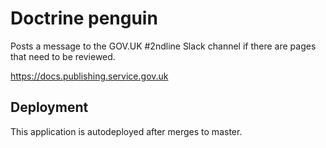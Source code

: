 # Doctrine penguin

Posts a message to the GOV.UK #2ndline Slack channel if there are pages
that need to be reviewed.

<https://docs.publishing.service.gov.uk>

## Deployment

This application is autodeployed after merges to master.
